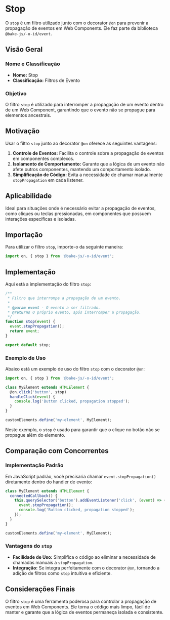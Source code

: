# Stop

O `stop` é um filtro utilizado junto com o decorator `@on` para prevenir a propagação de eventos em Web Components. Ele faz parte da biblioteca `@bake-js/-o-id/event`.

## Visão Geral

### Nome e Classificação

- **Nome:** Stop
- **Classificação:** Filtros de Evento

### Objetivo

O filtro `stop` é utilizado para interromper a propagação de um evento dentro de um Web Component, garantindo que o evento não se propague para elementos ancestrais.

## Motivação

Usar o filtro `stop` junto ao decorator `@on` oferece as seguintes vantagens:

1. **Controle de Eventos:** Facilita o controle sobre a propagação de eventos em componentes complexos.
2. **Isolamento de Comportamento:** Garante que a lógica de um evento não afete outros componentes, mantendo um comportamento isolado.
3. **Simplificação de Código:** Evita a necessidade de chamar manualmente `stopPropagation` em cada listener.

## Aplicabilidade

Ideal para situações onde é necessário evitar a propagação de eventos, como cliques ou teclas pressionadas, em componentes que possuem interações específicas e isoladas.

## Importação

Para utilizar o filtro `stop`, importe-o da seguinte maneira:

```javascript
import on, { stop } from '@bake-js/-o-id/event';
```

## Implementação

Aqui está a implementação do filtro `stop`:

```javascript
/**
 * Filtro que interrompe a propagação de um evento.
 *
 * @param event - O evento a ser filtrado.
 * @returns O próprio evento, após interromper a propagação.
 */
function stop(event) {
  event.stopPropagation();
  return event;
}

export default stop;
```

### Exemplo de Uso

Abaixo está um exemplo de uso do filtro `stop` com o decorator `@on`:

```javascript
import on, { stop } from '@bake-js/-o-id/event';

class MyElement extends HTMLElement {
  @on.click('button', stop)
  handleClick(event) {
    console.log('Button clicked, propagation stopped');
  }
}

customElements.define('my-element', MyElement);
```

Neste exemplo, o `stop` é usado para garantir que o clique no botão não se propague além do elemento.

## Comparação com Concorrentes

### Implementação Padrão

Em JavaScript padrão, você precisaria chamar `event.stopPropagation()` diretamente dentro do handler de evento:

```javascript
class MyElement extends HTMLElement {
  connectedCallback() {
    this.querySelector('button').addEventListener('click', (event) => {
      event.stopPropagation();
      console.log('Button clicked, propagation stopped');
    });
  }
}

customElements.define('my-element', MyElement);
```

### Vantagens do `stop`

- **Facilidade de Uso:** Simplifica o código ao eliminar a necessidade de chamadas manuais a `stopPropagation`.
- **Integração:** Se integra perfeitamente com o decorator `@on`, tornando a adição de filtros como `stop` intuitiva e eficiente.

## Considerações Finais

O filtro `stop` é uma ferramenta poderosa para controlar a propagação de eventos em Web Components. Ele torna o código mais limpo, fácil de manter e garante que a lógica de eventos permaneça isolada e consistente.
